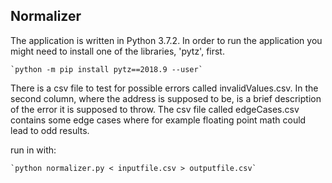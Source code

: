 ## Normalizer

The application is written in Python 3.7.2. In order to run the application you might need to install one of the libraries, 'pytz', first.

    `python -m pip install pytz==2018.9 --user`

There is a csv file to test for possible errors called invalidValues.csv. In the second column, where the address is supposed to be, is a brief description of the error it is supposed to throw.
The csv file called edgeCases.csv contains some edge cases where for example floating point math could lead to odd results.

run in with: 
    
	`python normalizer.py < inputfile.csv > outputfile.csv`
